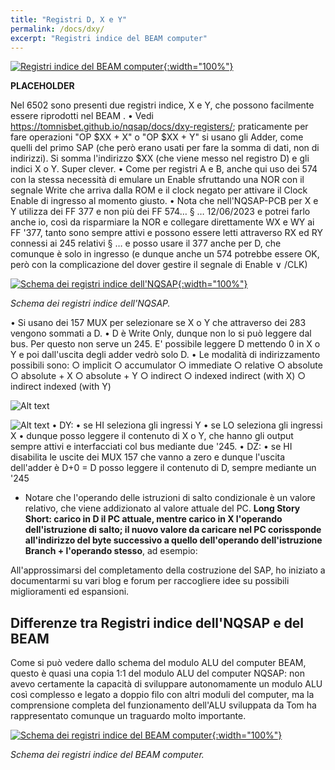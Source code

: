 ```yaml
---
title: "Registri D, X e Y"
permalink: /docs/dxy/
excerpt: "Registri indice del BEAM computer"
---
```

[![Registri indice del BEAM computer](../../assets/dxy/60-beam-dxy.png "Registri indice del BEAM computer"){:width="100%"}](../../assets/dxy/60-beam-dxy.png)

**PLACEHOLDER**

Nel 6502 sono presenti due registri indice, X e Y, che possono facilmente essere riprodotti nel BEAM . • Vedi https://tomnisbet.github.io/nqsap/docs/dxy-registers/; praticamente per fare operazioni "OP $XX + X" o "OP $XX + Y" si usano gli Adder, come quelli del primo SAP (che però erano usati per fare la somma di dati, non di indirizzi). Si somma l'indirizzo $XX (che viene messo nel registro D) e gli indici X o Y. Super clever.
• Come per registri A e B, anche qui uso dei 574 con la stessa necessità di emulare un Enable sfruttando una NOR con il segnale Write che arriva dalla ROM e il clock negato per attivare il Clock Enable di ingresso al momento giusto.
• Nota che nell'NQSAP-PCB per X e Y utilizza dei FF 377 e non più dei FF 574…
	§ … 12/06/2023 e potrei farlo anche io, così da risparmiare la NOR e collegare direttamente WX e WY ai FF '377, tanto sono sempre attivi e possono essere letti attraverso RX ed RY connessi ai 245 relativi
	§ … e posso usare il 377 anche per D, che comunque è solo in ingresso (e dunque anche un 574 potrebbe essere OK, però con la complicazione del dover gestire il segnale di Enable ∨ /CLK)

[![Schema dei registri indice dell'NQSAP](../../assets/dxy/60-nqsap-dxy-schema.png "Schema dei registri indice dell'NQSAP"){:width="100%"}](../../assets/dxy/60-nqsap-dxy-schema.png)

*Schema dei registri indice dell'NQSAP.*

• Si usano dei 157 MUX per selezionare se X o Y che attraverso dei 283 vengono sommati a D.
• D è Write Only, dunque non lo si può leggere dal bus. Per questo non serve un 245. E' possibile leggere D mettendo 0 in X o Y e poi dall'uscita degli adder vedrò solo D. 
• Le modalità di indirizzamento possibili sono:
	○ implicit
	○ accumulator
	○ immediate
	○ relative
	○ absolute
	○ absolute + X
	○ absolute + Y
	○ indirect
	○ indexed indirect (with X)
	○ indirect indexed (with Y)

![Alt text](image-1.png)

![Alt text](image-2.png)
• DY:
	• se HI seleziona gli ingressi Y
	• se LO seleziona gli ingressi X
	• dunque posso leggere il contenuto di X o Y, che hanno gli output sempre attivi e interfacciati col bus mediante due '245.
• DZ:
	• se HI disabilita le uscite dei MUX 157 che vanno a zero e dunque l'uscita dell'adder è D+0 = D
posso leggere il contenuto di D, sempre mediante un '245



- Notare che l'operando delle istruzioni di salto condizionale è un valore relativo, che viene addizionato al valore attuale del PC. **Long Story Short: carico in D il PC attuale, mentre carico in X l'operando dell'istruzione di salto; il nuovo valore da caricare nel PC corissponde all'indirizzo del byte successivo a quello dell'operando dell'istruzione Branch + l'operando stesso**, ad esempio:

All'approssimarsi del completamento della costruzione del SAP, ho iniziato a documentarmi su vari blog e forum per raccogliere idee su possibili miglioramenti ed espansioni.

## Differenze tra Registri indice dell'NQSAP e del BEAM

Come si può vedere dallo schema del modulo ALU del computer BEAM, questo è quasi una copia 1:1 del modulo ALU del computer NQSAP: non avevo certamente la capacità di sviluppare autonomamente un modulo ALU così complesso e legato a doppio filo con altri moduli del computer, ma la comprensione completa del funzionamento dell'ALU sviluppata da Tom ha rappresentato comunque un traguardo molto importante.

[![Schema dei registri indice del BEAM computer](../../assets/dxy/60-dxy-beam-schema.png "Schema dei registri indice del BEAM computer"){:width="100%"}](../../assets/dxy/60-dxy-beam-schema.png)

*Schema dei registri indice del BEAM computer.*